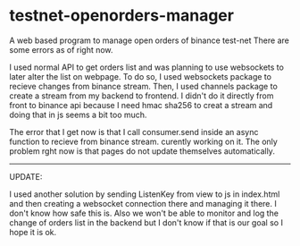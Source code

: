 
# testnet-openorders-manager
A web based program to manage open orders of binance test-net
There are some errors as of right now.

I used normal API to get orders list and was planning to use websockets to later alter the list on webpage. To do so, I used websockets package to recieve changes from binance stream. Then, I used channels package to create a stream from my backend to frontend. I didn't do it directly from front to binance api because I need hmac sha256 to creat a stream and doing that in js seems a bit too much.

The error that I get now is that I call consumer.send inside an async function to recieve from binance stream.
curently working on it.
The only problem rght now is that pages do not update themselves automatically.

------------------------------------------------------

UPDATE:

I used another solution by sending ListenKey from view to js in index.html and then creating a websocket connection there and managing it there. I don't know how safe this is. Also we won't be able to monitor and log the change of  orders list in the backend but I don't know if that is our goal so I hope it is ok.